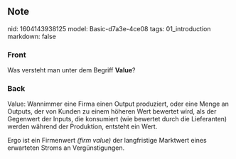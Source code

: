 ## Note
nid: 1604143938125
model: Basic-d7a3e-4ce08
tags: 01_introduction
markdown: false

### Front
<p>Was versteht man unter dem Begriff <b>Value</b>?

### Back
<p>Value: Wannimmer eine Firma einen Output produziert, oder eine
Menge an Outputs, der von Kunden zu einem höheren Wert bewertet
wird, als der Gegenwert der Inputs, die konsumiert (wie bewertet
durch die Lieferanten) werden während der Produktion, entsteht ein
Wert.
<p>Ergo ist ein Firmenwert <i>(firm value)</i> der langfristige
Marktwert eines erwarteten Stroms an Vergünstigungen.
